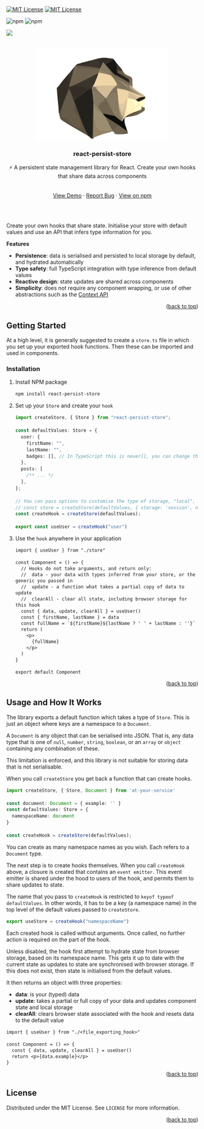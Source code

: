 <a name="readme-top"></a>

[![MIT License][license-shield]][license-url]
[![MIT License][react.js]][react-url]

<div>
  <img alt="npm" src="https://github.com/AndrewWalsh/react-persist-store/actions/workflows/node.js.yml/badge.svg">

  <img alt="npm" src="https://img.shields.io/npm/v/react-persist-store">

  <a href="https://codeclimate.com/github/AndrewWalsh/react-persist-store/test_coverage"><img src="https://api.codeclimate.com/v1/badges/65e4f98c2e583c6b7871/test_coverage" /></a>
</div>

<!-- PROJECT LOGO -->
<br />
<div align="center">
  <a href="https://github.com/AndrewWalsh/react-persist-store">
    <img src="https://raw.githubusercontent.com/AndrewWalsh/react-persist-store/main/resources/logo.svg" alt="Logo">
  </a>

<h3 align="center">react-persist-store</h3>

  <p align="center">
    ⚡ A persistent state management library for React. Create your own hooks that share data across components
    <br />
    <br />
    <br />
    <a href="https://andrewwalsh.github.io/react-persist-store/">View Demo</a>
    ·
    <a href="https://github.com/AndrewWalsh/react-persist-store/issues">Report Bug</a>
    ·
    <a href="https://www.npmjs.com/package/react-persist-store">View on npm</a>
  </p>
</div>

<br />
<br />

<!-- ABOUT THE PROJECT -->

Create your own hooks that share state. Initialise your store with default values and use an API that infers type information for you.

**Features**

- **Persistence**: data is serialised and persisted to local storage by default, and hydrated automatically
- **Type safety**: full TypeScript integration with type inference from default values
- **Reactive design**: state updates are shared across components
- **Simplicity**: does not require any component wrapping, or use of other abstractions such as the [Context API](https://reactjs.org/docs/context.html)

<p align="right">(<a href="#readme-top">back to top</a>)</p>

<!-- GETTING STARTED -->

## Getting Started

At a high level, it is generally suggested to create a `store.ts` file in which you set up your exported hook functions. Then these can be imported and used in components.

### Installation

1. Install NPM package
   ```sh
   npm install react-persist-store
   ```
2. Set up your `Store` and create your `hook`

   ```ts
   import createStore, { Store } from "react-persist-store";

   const defaultValues: Store = {
     user: {
       firstName: "",
       lastName: "",
       badges: [], // In TypeScript this is never[], you can change this behaviour with createStore<YourStoreType>(...)
     },
     posts: [
       /** ... */
     ],
   };

   // You can pass options to customise the type of storage, "local", "session", or false to disable persistence
   // const store = createStore(defaultValues, { storage: 'session', namespace: 'custom' });
   const createHook = createStore(defaultValues);

   export const useUser = createHook("user")
   ```
3. Use the `hook` anywhere in your application
    ```tsx
    import { useUser } from "./store"

    const Component = () => {
      // Hooks do not take arguments, and return only:
      //  data - your data with types inferred from your store, or the generic you passed in
      //  update - a function what takes a partial copy of data to update
      //  clearAll - clear all state, including browser storage for this hook
      const { data, update, clearAll } = useUser()
      const { firstName, lastName } = data
      const fullName = `${firstName}${lastName ? ' ' + lastName : ''}`
      return (
        <p>
          {fullName}
        </p>
      )
    }

    export default Component
    ````

<p align="right">(<a href="#readme-top">back to top</a>)</p>

<!-- USAGE AND HOW IT WORKS -->

## Usage and How It Works

The library exports a default function which takes a type of `Store`. This is just an object where keys are a namespace to a `Document`.

A `Document` is any object that can be serialised into JSON. That is, any data type that is one of `null`, `number`, `string`, `boolean`, or an `array` or `object` containing any combination of these.

This limitation is enforced, and this library is not suitable for storing data that is not serialisable.

When you call `createStore` you get back a function that can create hooks.

```ts
import createStore, { Store, Document } from 'at-your-service'

const document: Document = { example: '' }
const defaultValues: Store = {
  namespaceName: document
}

const createHook = createStore(defaultValues);
```

You can create as many namespace names as you wish. Each refers to a `Document` type.

The next step is to create hooks themselves. When you call `createHook` above, a closure is created that contains an `event emitter`. This event emitter is shared under the hood to users of the hook, and permits them to share updates to state.

The name that you pass to `createHook` is restricted to `keyof typeof defaultValues`. In other words, it has to be a key (a namespace name) in the top level of the default values passed to `createStore`.

```ts
export useStore = createHook("namespaceName")
```

Each created hook is called without arguments. Once called, no further action is required on the part of the hook.

Unless disabled, the hook first attempt to hydrate state from browser storage, based on its namespace name. This gets it up to date with the current state as updates to state are synchronised with browser storage. If this does not exist, then state is initialised from the default values.

It then returns an object with three properties:

- **data**: is your (typed) data
- **update**: takes a partial or full copy of your data and updates component state and local storage
- **clearAll**: clears browser state associated with the hook and resets data to the default value

```tsx
import { useUser } from "./<file_exporting_hook>"

const Component = () => {
  const { data, update, clearAll } = useUser()
  return <p>{data.example}</p>
}
```

<p align="right">(<a href="#readme-top">back to top</a>)</p>

<!-- LICENSE -->

## License

Distributed under the MIT License. See `LICENSE` for more information.

<p align="right">(<a href="#readme-top">back to top</a>)</p>

<!-- MARKDOWN LINKS & IMAGES -->
<!-- https://www.markdownguide.org/basic-syntax/#reference-style-links -->

[contributors-shield]: https://img.shields.io/github/contributors/AndrewWalsh/react-persist-store.svg?style=for-the-badge
[contributors-url]: https://github.com/AndrewWalsh/react-persist-store/graphs/contributors
[forks-shield]: https://img.shields.io/github/forks/AndrewWalsh/react-persist-store.svg?style=for-the-badge
[forks-url]: https://github.com/AndrewWalsh/react-persist-store/network/members
[stars-shield]: https://img.shields.io/github/stars/AndrewWalsh/react-persist-store.svg?style=for-the-badge
[stars-url]: https://github.com/AndrewWalsh/react-persist-store/stargazers
[issues-shield]: https://img.shields.io/github/issues/AndrewWalsh/react-persist-store.svg?style=for-the-badge
[issues-url]: https://github.com/AndrewWalsh/react-persist-store/issues
[license-shield]: https://img.shields.io/github/license/AndrewWalsh/react-persist-store.svg?style=for-the-badge
[license-url]: https://github.com/AndrewWalsh/react-persist-store/blob/master/LICENSE
[react.js]: https://img.shields.io/badge/React-20232A?style=for-the-badge&logo=react&logoColor=61DAFB
[react-url]: https://reactjs.org/
